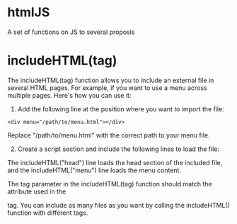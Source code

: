 # htmlJS
A set of functions on JS to several proposis

# includeHTML(tag)
The includeHTML(tag) function allows you to include an external file in several HTML pages. For example, if you want to use a menu across multiple pages. Here's how you can use it:

1. Add the following line at the position where you want to import the file:

```
<div menu="/path/to/menu.html"></div>
```

Replace "/path/to/menu.html" with the correct path to your menu file.

2. Create a script section and include the following lines to load the file:

<script>
  includeHTML("head");
  includeHTML("menu");
</script>

The includeHTML("head") line loads the head section of the included file, and the includeHTML("menu") line loads the menu content.

The tag parameter in the includeHTML(tag) function should match the attribute used in the <div> tag. 
You can include as many files as you want by calling the includeHTML() function with different tags.
